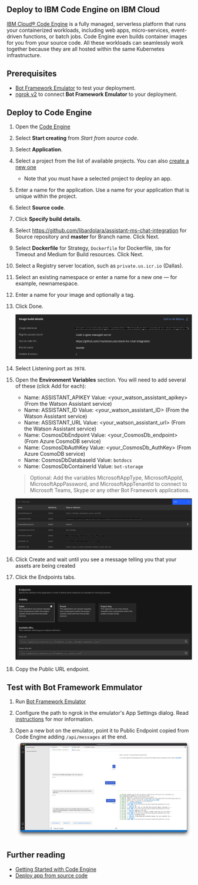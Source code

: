 ## Deploy to IBM Code Engine on IBM Cloud

[IBM Cloud® Code Engine](https://cloud.ibm.com/codeengine/overview) is a fully managed, serverless platform that runs your containerized workloads, including web apps, micro-services, event-driven functions, or batch jobs. Code Engine even builds container images for you from your source code. All these workloads can seamlessly work together because they are all hosted within the same Kubernetes infrastructure.

## Prerequisites

- [Bot Framework Emulator](https://docs.microsoft.com/en-us/azure/bot-service/bot-service-debug-emulator?view=azure-bot-service-4.0&tabs=csharp) to test your deployment.
- [ngrok v2](https://dl.equinox.io/ngrok/ngrok/stable/archive) to connect **Bot Framework Emulator** to your deployment.


## Deploy to Code Engine

1) Open the [Code Engine](https://cloud.ibm.com/codeengine/overview)

1) Select **Start creating** from *Start from source code*.

1) Select **Application**.

1) Select a project from the list of available projects. You can also [create a new one](https://cloud.ibm.com/docs/codeengine?topic=codeengine-manage-project#create-a-project)
    - Note that you must have a selected project to deploy an app.

1) Enter a name for the application. Use a name for your application that is unique within the project.

1) Select **Source code**.

1) Click **Specify build details**.

1) Select https://github.com/libardolara/assistant-ms-chat-integration for Source repository and **master** for Branch name. Click Next.

1) Select **Dockerfile** for Strategy, `Dockerfile` for Dockerfile, `10m` for Timeout and Medium for Build resources. Click Next.

1) Select a Registry server location, such as `private.us.icr.io` (Dallas).

1) Select an existing namespace or enter a name for a new one — for example, newnamespace.

1) Enter a name for your image and optionally a tag.

1) Click Done.

    ![botframework](img/build-complete.png)

1) Select Listening port as `3978`.

1) Open the **Environment Variables** section. You will need to add several of these (click Add for each):
    - Name: ASSISTANT_APIKEY   Value: <your_watson_assistant_apikey> (From the Watson Assistant service)
    - Name: ASSISTANT_ID   Value: <your_watson_assistant_ID> (From the Watson Assistant service)
    - Name: ASSISTANT_URL   Value: <your_watson_assistant_url> (From the Watson Assistant service)
    - Name: CosmosDbEndpoint   Value: <your_CosmosDb_endpoint> (From Azure CosmoDB service)
    - Name: CosmosDbAuthKey   Value: <your_CosmosDb_AuthKey> (From Azure CosmoDB service)
    - Name: CosmosDbDatabaseId  Value: `botdocs`
    - Name: CosmosDbContainerId  Value: `bot-storage`
    > Optional: Add the variables MicrosoftAppType, MicrosoftAppId, MicrosoftAppPassword, and MicrosoftAppTenantId to connect to Microsoft Teams, Skype or any other Bot Framework applications.

    ![botframework](img/env-variables.png)

1) Click Create and wait until you see a message telling you that your assets are being created

1) Click the Endpoints tabs.

    ![botframework](img/code-endpoints.png)

1) Copy the Public URL endpoint.

## Test with Bot Framework Emmulator

1) Run [Bot Framework Emulator](https://docs.microsoft.com/en-us/azure/bot-service/bot-service-debug-emulator?view=azure-bot-service-4.0&tabs=csharp)

1) Configure the path to ngrok in the emulator's App Settings dialog. Read [instructions](https://github.com/Microsoft/BotFramework-Emulator/wiki/Tunneling-(ngrok)) for mor information.

1) Open a new bot on the emulator, point it to Public Endpoint copied from Code Engine adding `/api/messages` at the end.
    ![botframework](img/bot-emulator-code.png)

## Further reading

- [Getting Started with Code Engine](https://cloud.ibm.com/docs/codeengine?topic=codeengine-getting-started)
- [Deploy app from source code](https://cloud.ibm.com/docs/codeengine?topic=codeengine-app-source-code)

